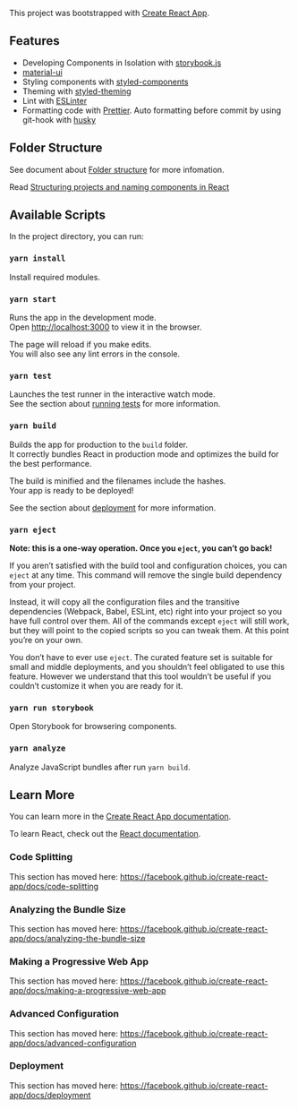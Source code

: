 This project was bootstrapped with [Create React App](https://github.com/facebook/create-react-app).

## Features
- Developing Components in Isolation with [storybook.js](https://storybook.js.org/)
- [material-ui](https://material-ui.com) 
- Styling components with [styled-components](https://www.styled-components.com/)
- Theming with [styled-theming](https://github.com/styled-components/styled-theming)
- Lint with [ESLinter](https://eslint.org/)
- Formatting code with [Prettier](https://prettier.io/). Auto formatting before commit by using git-hook
with [husky](https://github.com/typicode/husky)

## Folder Structure
See document about [Folder structure](https://facebook.github.io/create-react-app/docs/folder-structure) for more infomation.

Read [Structuring projects and naming components in React](https://hackernoon.com/structuring-projects-and-naming-components-in-react-1261b6e18d76)

## Available Scripts

In the project directory, you can run:

### `yarn install`
Install required modules.

### `yarn start`

Runs the app in the development mode.<br>
Open [http://localhost:3000](http://localhost:3000) to view it in the browser.

The page will reload if you make edits.<br>
You will also see any lint errors in the console.

### `yarn test`

Launches the test runner in the interactive watch mode.<br>
See the section about [running tests](https://facebook.github.io/create-react-app/docs/running-tests) for more information.

### `yarn build`

Builds the app for production to the `build` folder.<br>
It correctly bundles React in production mode and optimizes the build for the best performance.

The build is minified and the filenames include the hashes.<br>
Your app is ready to be deployed!

See the section about [deployment](https://facebook.github.io/create-react-app/docs/deployment) for more information.

### `yarn eject`

**Note: this is a one-way operation. Once you `eject`, you can’t go back!**

If you aren’t satisfied with the build tool and configuration choices, you can `eject` at any time. This command will remove the single build dependency from your project.

Instead, it will copy all the configuration files and the transitive dependencies (Webpack, Babel, ESLint, etc) right into your project so you have full control over them. All of the commands except `eject` will still work, but they will point to the copied scripts so you can tweak them. At this point you’re on your own.

You don’t have to ever use `eject`. The curated feature set is suitable for small and middle deployments, and you shouldn’t feel obligated to use this feature. However we understand that this tool wouldn’t be useful if you couldn’t customize it when you are ready for it.

### `yarn run storybook`

Open Storybook for browsering components.

### `yarn analyze`
Analyze JavaScript bundles after run `yarn build`.

## Learn More

You can learn more in the [Create React App documentation](https://facebook.github.io/create-react-app/docs/getting-started).

To learn React, check out the [React documentation](https://reactjs.org/).

### Code Splitting

This section has moved here: https://facebook.github.io/create-react-app/docs/code-splitting

### Analyzing the Bundle Size

This section has moved here: https://facebook.github.io/create-react-app/docs/analyzing-the-bundle-size

### Making a Progressive Web App

This section has moved here: https://facebook.github.io/create-react-app/docs/making-a-progressive-web-app

### Advanced Configuration

This section has moved here: https://facebook.github.io/create-react-app/docs/advanced-configuration

### Deployment

This section has moved here: https://facebook.github.io/create-react-app/docs/deployment
